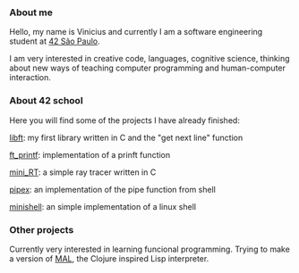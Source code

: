 ### About me

Hello, my name is Vinicius and currently I am a software engineering student at [42 São Paulo](https://www.42sp.org.br/).

I am very interested in creative code, languages, cognitive science, thinking about new ways of teaching computer programming and human-computer interaction.

### About 42 school

Here you will find some of the projects I have already finished:

[libft](https://github.com/viniseneda/libft): my first library written in C and the "get next line" function

[ft_printf](https://github.com/viniseneda/ft_printf): implementation of a prinft function

[mini_RT](https://github.com/viniseneda/miniRT): a simple ray tracer written in C

[pipex](https://github.com/viniseneda/pipex): an implementation of the pipe function from shell

[minishell](https://github.com/viniseneda/minishell): an simple implementation of a linux shell

### Other projects

Currently very interested in learning funcional programming. Trying to make a version of [MAL](https://github.com/kanaka/mal), the Clojure inspired Lisp interpreter.


<!--
**viniseneda/viniseneda** is a ✨ _special_ ✨ repository because its `README.md` (this file) appears on your GitHub profile.

Here are some ideas to get you started:

- 🔭 I’m currently working on ...
- 🌱 I’m currently learning ...
- 👯 I’m looking to collaborate on ...
- 🤔 I’m looking for help with ...
- 💬 Ask me about ...
- 📫 How to reach me: ...
- 😄 Pronouns: ...
- ⚡ Fun fact: ...
-->
